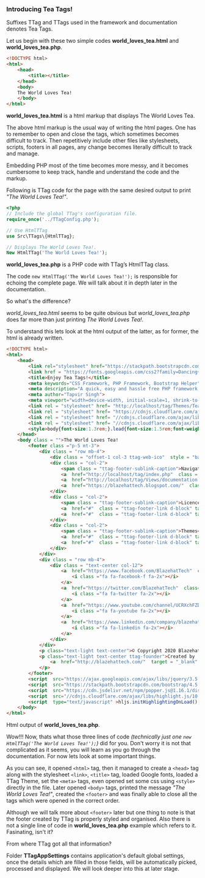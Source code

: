 <h3 class="display-4 mb-5">Introducing Tea Tags!</h3>

Suffixes TTag and TTags used in the framework and documentation denotes Tea Tags.
 
Let us begin with these two simple codes <b>world_loves_tea.html</b> and <b>world_loves_tea.php</b>. 


```html
<!DOCTYPE html>
<html>
	<head>
		<title></title>
	</head>
	<body>
	The World Loves Tea!
	</body>
</html>

```
<p class = "ttag-code-caption text-muted"><b>world_loves_tea.html</b> is a html markup that displays The World Loves Tea.</p>

The above html markup is the usual way of writing the html pages. One has to remember to open and close the tags, which sometimes becomes difficult to track. Then repetitively include other files like stylesheets, scripts, footers in all pages, any change becomes literally difficult to track and manage.

Embedding PHP most of the time becomes more messy, and it becomes cumbersome to keep track, handle and understand the code and the markup.

Following is TTag code for the page with the same desired output to print *"The World Loves Tea!"*.

```php
<?php
// Include the global TTag's configuration file.
require_once('../TTagConfig.php');

// Use HtmlTTag
use Src\TTags\{HtmlTTag};

// Displays The World Loves Tea!.
New HtmlTTag('The World Loves Tea!');

```
<p class = "ttag-code-caption text-muted"><b>world_loves_tea.php</b> is a PHP code with TTag’s HtmlTTag class.</p>

The code `new HtmlTTag('The World Loves Tea!');` is responsible for echoing the complete page. We will talk about it in depth later in the documentation.

<p class = "ttag-doc-ques">So what's the difference?</p>

*world_loves_tea.html* seems to be quite obvious but *world_loves_tea.php* does far more than just printing *The World Loves Tea!*. 

To understand this lets look at the html output of the latter, as for former, the html is already written.

```html
<!DOCTYPE html>
<html>
	<head>
		<link rel="stylesheet" href="https://stackpath.bootstrapcdn.com/bootstrap/4.5.2/css/bootstrap.min.css" integrity="sha384-JcKb8q3iqJ61gNV9KGb8thSsNjpSL0n8PARn9HuZOnIxN0hoP+VmmDGMN5t9UJ0Z" crossorigin="anonymous">
		<link href = "https://fonts.googleapis.com/css2?family=Dancing+Script:wght@500;600&family=Manrope:wght@300&family=Questrial&display=swap" rel = "stylesheet">
		<title>Enjoy Tea Tags!</title>
		<meta keywords="CSS Framework, PHP Framework, Bootstrap Helper">
		<meta description="A quick, easy and hassle free PHP framework that will assist you in writing HTML and Bootstrap in PHP.">
		<meta author="Tapvir Singh">
		<meta viewport="width=device-width, initial-scale=1, shrink-to-fit=no">
		<link rel = "stylesheet" href= "http://localhost/tag/Themes/TeaTagsTheme/CSS/ttag.css" >
		<link rel = "stylesheet" href= "https://cdnjs.cloudflare.com/ajax/libs/font-awesome/4.7.0/css/font-awesome.css" >
		<link rel = "stylesheet" href= "//cdnjs.cloudflare.com/ajax/libs/highlight.js/10.1.2/styles/default.min.css" >
		<link rel = "stylesheet" href= "//cdnjs.cloudflare.com/ajax/libs/highlight.js/10.1.2/styles/zenburn.min.css" >
		<style>body{font-size:1.3rem;}.lead{font-size:1.5rem;font-weight:400;}</style>
	</head>
	<body class = "">The World Loves Tea!
		<footer class ="p-5 mt-3">
			<div class = "row mb-4">
				<div class = "offset-1 col-3 ttag-web-ico"  style = "background-image:url(http://localhost/tag/Themes/TeaTagsTheme/Images/tea.png)"></div>
				<div class = "col-2">
					<span class = "ttag-footer-sublink-caption">Navigation</span>
					<a  href="http://localhost/tag/index.php"  class = "ttag-footer-link d-block" target = "_blank">Home</a>
					<a  href="http://localhost/tag/Views/documentation.php"  class = "ttag-footer-link d-block" target = "_blank">Documentation</a>
					<a  href="https://blazehattech.blogspot.com/"  class = "ttag-footer-link d-block" target = "_blank">Blogs</a>
				</div>
				<div class = "col-2">
					<span class = "ttag-footer-sublink-caption">Licence</span>
					<a  href="#"  class = "ttag-footer-link d-block" target = "_blank">GPVL3</a>
					<a  href="#"  class = "ttag-footer-link d-block" target = "_blank">Terms of use</a>
				</div>
				<div class = "col-2">
					<span class = "ttag-footer-sublink-caption">Themes</span>
					<a  href="#"  class = "ttag-footer-link d-block" target = "_blank">Dark</a>
					<a  href="#"  class = "ttag-footer-link d-block" target = "_blank">Light</a>
				</div>
			</div>
			<div class = "row mb-4">
				<div class = "text-center col-12">
					<a  href="https://www.facebook.com/BlazehatTech"  class="m-3 text-light d-inline-flex ttag-social-link" target = "_blank">
						<i class ="fa fa-facebook-f fa-2x"></i>
					</a>
					<a  href="https://twitter.com/BlazehatTech"  class="m-3 text-light d-inline-flex ttag-social-link" target = "_blank">
						<i class ="fa fa-twitter fa-2x"></i>
					</a>
					<a  href="https://www.youtube.com/channel/UCRXchFZDXjW4YQKVsGI75_w"  class="m-3 text-light d-inline-flex ttag-social-link" target = "_blank">
						<i class ="fa fa-youtube fa-2x"></i>
					</a>
					<a  href="https://www.linkedin.com/company/blazehattech"  class="m-3 text-light d-inline-flex ttag-social-link" target = "_blank">
						<i class ="fa fa-linkedin fa-2x"></i>
					</a>
				</div>
			</div>
			<p class="text-light text-center">© Copyright 2020 Blazehat Technologies LLP - All Rights Reserved</p>
			<p class="text-light text-center ttag-founder">Created by  Tapvir Singh @ 
				<a  href="http://blazehattech.com/"  target = "_blank" class = "ttag-developer-company">Blazehat Technologies LLP</a>
			</p>
		</footer>
		<script  src="https://ajax.googleapis.com/ajax/libs/jquery/3.5.1/jquery.min.js"  type="text/javascript" ></script>
		<script  src="https://stackpath.bootstrapcdn.com/bootstrap/4.5.2/js/bootstrap.min.js"  type="text/javascript" ></script>
		<script  src="https://cdn.jsdelivr.net/npm/popper.js@1.16.1/dist/umd/popper.min.js"  type="text/javascript" ></script>
		<script  src="//cdnjs.cloudflare.com/ajax/libs/highlight.js/10.1.2/highlight.min.js"  type="text/javascript" ></script>
		<script  type="text/javascript" >hljs.initHighlightingOnLoad();</script>
	</body>
</html>

```
<p class = "ttag-code-caption text-muted">Html output of <b>world_loves_tea.php</b>.</p>

Wow!!! Now, thats what those three lines of code *(technically just one `new HtmlTTag('The World Loves Tea!');`)* did for you. Don't worry it is not that complicated as it seems, you will learn as you go through the documentation. For now lets look at some important things. 

As you can see, it opened `<html>` tag, then it managed to create a `<head>` tag along with the stylesheet `<link>`, `<title>` tag, loaded Google fonts, loaded a TTag Theme, set the `<meta>` tags, even opened set some css using `<style>` directly in the file. Later opened `<body>` tags, printed the message *"The World Loves Tea!"*, created the `<footer>` and was finally able to close all the tags which were opened in the correct order.

Although we will talk more about `<footer>` later but one thing to note is that the footer created by TTag is properly styled and organised. Also there is not a single line of code in **world_loves_tea.php** example which refers to it. Fasinating, isn't it?

<p class = "ttag-doc-ques">From where TTag got all that information?</p>

Folder **TTagAppSettings** contains application's default global settings, once the details which are filled in those fields, will be automatically picked, processed and displayed. We will look deeper into this at later stage.
